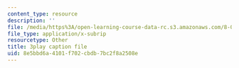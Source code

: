 ```yaml
---
content_type: resource
description: ''
file: /media/https%3A/open-learning-course-data-rc.s3.amazonaws.com/8-06-quantum-physics-iii-spring-2018/8e5bbd6a4101f702cbdb7bc2f8a2508e_tl7q_VZ3eIQ.srt
file_type: application/x-subrip
resourcetype: Other
title: 3play caption file
uid: 8e5bbd6a-4101-f702-cbdb-7bc2f8a2508e
---
```

